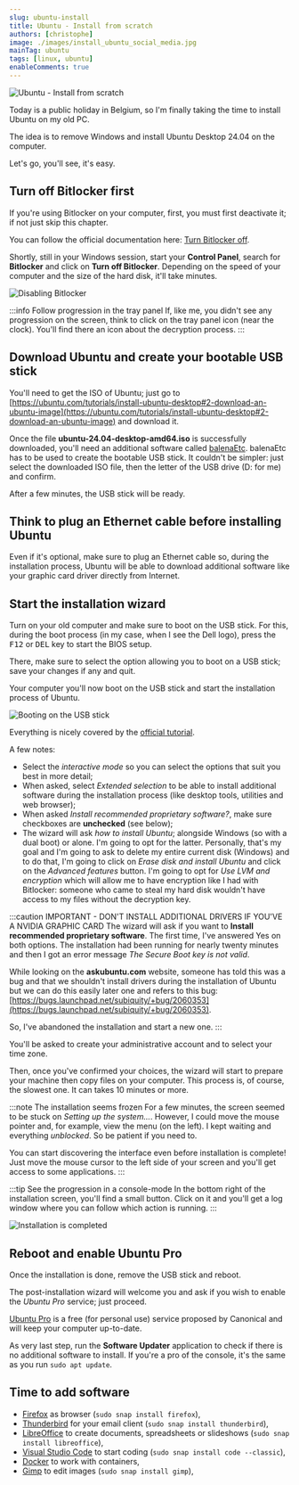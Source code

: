 ```yaml
---
slug: ubuntu-install
title: Ubuntu - Install from scratch
authors: [christophe]
image: ./images/install_ubuntu_social_media.jpg
mainTag: ubuntu
tags: [linux, ubuntu]
enableComments: true
---
```

<!-- cspell:ignore Bitlocker,bootable,balena,askubuntu -->

![Ubuntu - Install from scratch](./images/install_ubuntu_banner.jpg)

Today is a public holiday in Belgium, so I'm finally taking the time to install Ubuntu on my old PC.

The idea is to remove Windows and install Ubuntu Desktop 24.04 on the computer.

Let's go, you'll see, it's easy.

<!-- truncate -->

## Turn off Bitlocker first

If you're using Bitlocker on your computer, first, you must first deactivate it; if not just skip this chapter.

You can follow the official documentation here: [Turn Bitlocker off](https://ubuntu.com/tutorials/install-ubuntu-desktop#13-additional-installing-ubuntu-alongside-windows-with-bitlocker).

Shortly, still in your Windows session, start your **Control Panel**, search for **Bitlocker** and click on **Turn off Bitlocker**. Depending on the speed of your computer and the size of the hard disk, it'll take minutes.

![Disabling Bitlocker](./images/disabling_bitlocker.png)

:::info Follow progression in the tray panel
If, like me, you didn't see any progression on the screen, think to click on the tray panel icon (near the clock). You'll find there an icon about the decryption process.
:::

## Download Ubuntu and create your bootable USB stick

You'll need to get the ISO of Ubuntu; just go to [https://ubuntu.com/tutorials/install-ubuntu-desktop#2-download-an-ubuntu-image](https://ubuntu.com/tutorials/install-ubuntu-desktop#2-download-an-ubuntu-image) and download it.

Once the file **ubuntu-24.04-desktop-amd64.iso** is successfully downloaded, you'll need an additional software called [balenaEtc](https://etcher.balena.io/). balenaEtc has to be used to create the bootable USB stick. It couldn't be simpler: just select the downloaded ISO file, then the letter of the USB drive (D: for me) and confirm.

After a few minutes, the USB stick will be ready.

## Think to plug an Ethernet cable before installing Ubuntu

Even if it's optional, make sure to plug an Ethernet cable so, during the installation process, Ubuntu will be able to download additional software like your graphic card driver directly from Internet.

## Start the installation wizard

Turn on your old computer and make sure to boot on the USB stick. For this, during the boot process (in my case, when I see the Dell logo), press the <kbd>F12</kbd> or <kbd>DEL</kbd> key to start the BIOS setup.

There, make sure to select the option allowing you to boot on a USB stick; save your changes if any and quit.

Your computer you'll now boot on the USB stick and start the installation process of Ubuntu.

![Booting on the USB stick](./images/boot_usb.png)

Everything is nicely covered by the [official tutorial](https://ubuntu.com/tutorials/install-ubuntu-desktop).

A few notes:

* Select the *interactive mode* so you can select the options that suit you best in more detail;
* When asked, select *Extended selection* to be able to install additional software during the installation process (like desktop tools, utilities and web browser);
* When asked *Install recommended proprietary software?*, make sure checkboxes are **unchecked** (see below);
* The wizard will ask *how to install Ubuntu*; alongside Windows (so with a dual boot) or alone. I'm going to opt for the latter.
Personally, that's my goal and I'm going to ask to delete my entire current disk (Windows) and to do that, I'm going to click on *Erase disk and install Ubuntu* and click on the *Advanced features* button. I'm going to opt for *Use LVM and encryption* which will allow me to have encryption like I had with Bitlocker: someone who came to steal my hard disk wouldn't have access to my files without the decryption key.

:::caution IMPORTANT - DON'T INSTALL ADDITIONAL DRIVERS IF YOU'VE A NVIDIA GRAPHIC CARD
The wizard will ask if you want to **Install recommended proprietary software**. The first time, I've answered Yes on both options. The installation had been running for nearly twenty minutes and then I got an error message *The Secure Boot key is not valid*.

While looking on the **askubuntu.com** website, someone has told this was a bug and that we shouldn't install drivers during the installation of Ubuntu but we can do this easily later one and refers to this bug: [https://bugs.launchpad.net/subiquity/+bug/2060353](https://bugs.launchpad.net/subiquity/+bug/2060353).

So, I've abandoned the installation and start a new one.
:::


You'll be asked to create your administrative account and to select your time zone.

Then, once you've confirmed your choices, the wizard will start to prepare your machine then copy files on your computer. This process is, of course, the slowest one. It can takes 10 minutes or more.

:::note The installation seems frozen
For a few minutes, the screen seemed to be stuck on *Setting up the system...*. However, I could move the mouse pointer and, for example, view the menu (on the left). I kept waiting and everything *unblocked*. So be patient if you need to.

You can start discovering the interface even before installation is complete! Just move the mouse cursor to the left side of your screen and you'll get access to some applications.
:::

:::tip See the progression in a console-mode
In the bottom right of the installation screen, you'll find a small button. Click on it and you'll get a log window where you can follow which action is running.
:::

![Installation is completed](./images/installation_done.png)

## Reboot and enable Ubuntu Pro

Once the installation is done, remove the USB stick and reboot.

The post-installation wizard will welcome you and ask if you wish to enable the *Ubuntu Pro* service; just proceed.

[Ubuntu Pro](https://ubuntu.com/pro) is a free (for personal use) service proposed by Canonical and will keep your computer up-to-date.

As very last step, run the **Software Updater** application to check if there is no additional software to install. If you're a pro of the console, it's the same as you run `sudo apt update`.

## Time to add software

* [Firefox](https://snapcraft.io/firefox) as browser (`sudo snap install firefox`),
* [Thunderbird](https://snapcraft.io/thunderbird) for your email client (`sudo snap install thunderbird`),
* [LibreOffice](https://snapcraft.io/libreoffice) to create documents, spreadsheets or slideshows (`sudo snap install libreoffice`),
* [Visual Studio Code](https://snapcraft.io/code) to start coding (`sudo snap install code --classic`),
* [Docker](https://docs.docker.com/engine/install/ubuntu/#install-using-the-repository) to work with containers,
* [Gimp](https://snapcraft.io/gimp) to edit images (`sudo snap install gimp`),
